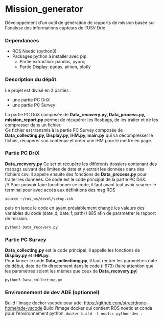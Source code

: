 # Mission_generator

Développement d'un outil de génération de rapports de mission basée sur l'analyse des informations capteurs de l'USV Drix 

### Dependances
- ROS Noetic (python3)
- Packages python à installer avec pip:
    - Partie extraction: pandas, pyproj
    - Partie Display: padas, airium, plotly

### Description du dépôt

Le projet est divisé en 2 parties :
-	une partie PC DriX
- une partie PC Survey

La partie PC DriX composée de **Data_recovery.py, Data_process.py, mission_report.py** permet de récupérer les Rosbags, de les traiter et de les compresser dans un fichier.  
Ce fichier est transmis à la partie PC Survey composée de **Data_collecting.py, Display.py, IHM.py, main.py** qui va décompresser le fichier, récupérer son contenue et créer une IHM pour le mettre en page.



### Partie PC DriX

**Data_recovery.py**
Ce script récupère les différents dossiers contenant des rosbags suivant des limites de date et y extrait les données dans des fichiers csv. Il appelle ensuite des fonctions de **Data_process.py** pour traiter les données. Ce code est le code principal de la partie PC DriX.  
/!\ Pour pouvoir faire fonctionner ce code, il faut avant tout avoir sourcer le terminal pour avec accès aux définitions des msg ROS
```
source ~/ros_ws/devel/setup.zsh
```
puis on lance le code en ayant préalablement changé les valeurs des variables du code (date_d, date_f, path) l 885 afin de paramétrer le rapport de mission.
```
python3 Data_recovery.py
```


### Partie PC Survey
**Data_collecting.py** est le code principal, il appelle les fonctions de **Display.py** et **IHM.py**.  
Pour lancer le code **Data_collectiong.py**, il faut rentrer les paramètres date de début, date de fin directement dans le code (l 673) (faire attention que les paramètres soient les mêmes que ceux de **Data_recovery.py**)
```
python3 Data_collecting.py
```

### Environnement de dev ADE (optionnel)

Build l'image docker vscode pour ade: https://github.com/streetdrone-home/ade-vscode
Build l'image docker qui contient ROS noetic et conda pour l'environnement python: ``docker build -t noetic-python-dev .``
